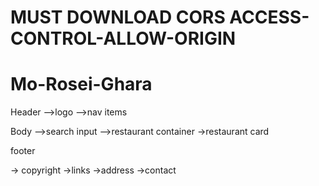 # MUST DOWNLOAD CORS ACCESS-CONTROL-ALLOW-ORIGIN

# Mo-Rosei-Ghara

Header
-->logo
-->nav items

Body
-->search input
-->restaurant container
->restaurant card

footer

-> copyright
->links
->address
->contact
